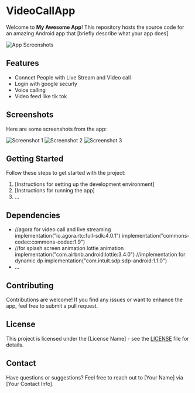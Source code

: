# VideoCallApp

Welcome to **My Awesome App**! This repository hosts the source code for an amazing Android app that [briefly describe what your app does].

![App Screenshots](screenshots.png)

## Features

- Conncet People with Live Stream and Video call
- Login with google securly
- Voice calling
- Video feed like tik tok

## Screenshots

Here are some screenshots from the app:

![Screenshot 1](/screenshots/screenshot1.png)
![Screenshot 2](/screenshots/screenshot2.png)
![Screenshot 3](/screenshots/screenshot3.png)

## Getting Started

Follow these steps to get started with the project:

1. [Instructions for setting up the development environment]
2. [Instructions for running the app]
3. ...

## Dependencies

-  //agora for video call and live streaming
    implementation("io.agora.rtc:full-sdk:4.0.1")
    implementation("commons-codec:commons-codec:1.9")
-    //for splash screen animation lottie animation
    implementation("com.airbnb.android:lottie:3.4.0")
//implementation for dynamic dp
    implementation("com.intuit.sdp:sdp-android:1.1.0")
- ...

## Contributing

Contributions are welcome! If you find any issues or want to enhance the app, feel free to submit a pull request.

## License

This project is licensed under the [License Name] - see the [LICENSE](LICENSE) file for details.

## Contact

Have questions or suggestions? Feel free to reach out to [Your Name] via [Your Contact Info].

